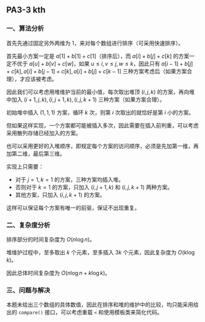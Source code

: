 ## PA3-3 kth

### 一、算法分析

首先先通过固定另外两维为 $1$，来对每个数组进行排序（可采用快速排序）。

首先最小方案一定是 $a[1] + b[1] + c[1]$（排序后），而 $a[i] + b[j] + c[k]$ 的方案一定不优于 $a[u] + b[v] + c[w]$，如果 $u \le i, v \le j, w \le k$，因此只有 $a[i - 1] + b[j] + c[k], a[i] + b[j - 1] + c[k], a[i] + b[j] + c[k - 1]$ 三种方案考虑后（如果方案合理），才应该被考虑。

因此我们可以考虑用堆维护当前的最小值，每次取出堆顶 $(i, j, k)$ 的方案，再向堆中加入 $(i + 1, j, k), (i, j + 1, k), (i, j, k + 1)$ 三种方案（如果方案合理）。

初始堆中插入 $(1, 1, 1)$ 方案，循环 $k$ 次，则第 $i$ 次取出的就恰好是第 $i$ 小的方案。

但如果这样实现，一个方案都可能被插入多次，因此需要在插入前判重，可以考虑采用散列存储已经加入的方案。

也可以采用更好的入堆顺序，即规定每个方案的访问顺序，必须是先加第一维，再加第二维，最后第三维。

实现上只需要：

- 对于 $j = 1, k = 1$ 的方案，三种方案均插入堆。
- 否则对于 $k = 1$ 的方案，只加入 $(i, j + 1, k)$ 和 $(i, j, k + 1)$ 两种方案。
- 其他方案，只加入 $(i, j, k + 1)$ 的方案。

这样可以保证每个方案有唯一的前驱，保证不出现重复。

### 二、复杂度分析

排序部分的时间复杂度为 $O(n \log n)$。

堆维护过程中，至多取出 $k$ 个元素，至多插入 $3k$ 个元素，因此复杂度为 $O(k \log k)$。

因此总体时间复杂度为 $O(n \log n + k \log k)$。

### 三、问题与解决

本题未给出三个数组的具体数值，因此在排序和堆的维护中的比较，均只能采用给出的 `compare()` 接口，可以考虑重载 `<` 和使用模板类来简化代码。

